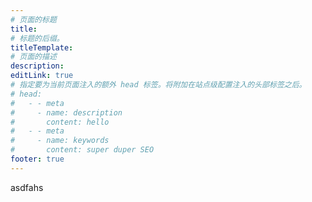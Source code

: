 ```yaml
---
# 页面的标题
title: 
# 标题的后缀。
titleTemplate:
# 页面的描述
description:
editLink: true
# 指定要为当前页面注入的额外 head 标签。将附加在站点级配置注入的头部标签之后。
# head:
#   - - meta
#     - name: description
#       content: hello
#   - - meta
#     - name: keywords
#       content: super duper SEO
footer: true
---
```


asdfahs